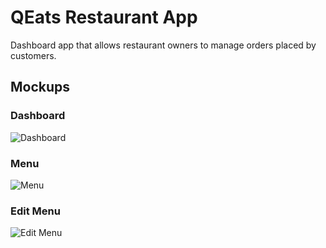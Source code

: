 # QEats Restaurant App

Dashboard app that allows restaurant owners to manage orders placed by customers.

## Mockups

### Dashboard

![Dashboard](https://i.imgur.com/baxLY9E.jpg)

### Menu

![Menu](https://i.imgur.com/MpInujX.jpg)

### Edit Menu

![Edit Menu](https://i.imgur.com/SfyBVMP.jpg)
